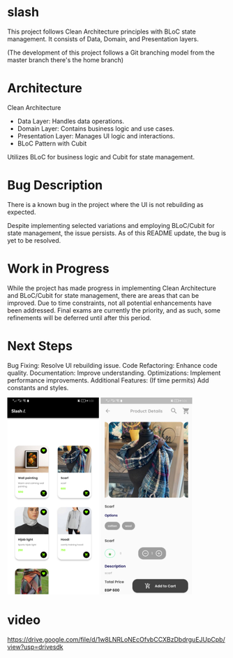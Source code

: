 # slash

This project follows Clean Architecture principles with BLoC state management. It consists of Data, Domain, and Presentation layers.

(The development of this project follows a Git branching model from the master branch there's the home branch)
# Architecture
Clean Architecture

- Data Layer: Handles data operations.
- Domain Layer: Contains business logic and use cases.
- Presentation Layer: Manages UI logic and interactions.
- BLoC Pattern with Cubit

Utilizes BLoC for business logic and Cubit for state management.

# Bug Description
There is a known bug in the project where the UI is not rebuilding as expected.

Despite implementing selected variations and employing BLoC/Cubit for state management, the issue persists. As of this README update, the bug is yet to be resolved.
# Work in Progress
While the project has made progress in implementing Clean Architecture and BLoC/Cubit for state management, there are areas that can be improved. Due to time constraints, not all potential enhancements have been addressed. Final exams are currently the priority, and as such, some refinements will be deferred until after this period.
# Next Steps
Bug Fixing: Resolve UI rebuilding issue.
Code Refactoring: Enhance code quality.
Documentation: Improve understanding.
Optimizations: Implement performance improvements.
Additional Features: (If time permits) Add constants and styles.


<img src="screen/one.png"  width="210" height="450">

<img src="screen/two.png"  width="210" height="450">


# video

https://drive.google.com/file/d/1w8LNRLoNEcOfvbCCXBzDbdrguEJUpCpb/view?usp=drivesdk
